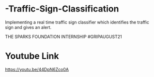 # -Traffic-Sign-Classification
Implementing a real time traffic sign classifier which identifies the traffic sign and gives an alert.  

THE SPARKS FOUNDATION INTERNSHIP #GRIPAUGUST21
# Youtube Link
https://youtu.be/44DpN6Zco0A
